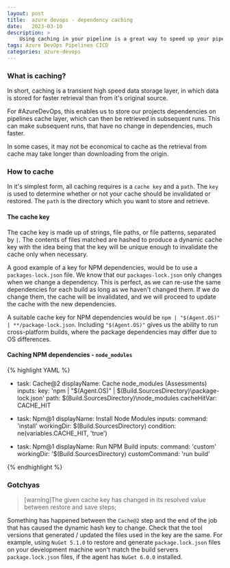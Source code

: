 ```yaml
---
layout: post
title:  azure devops - dependency caching
date:   2023-03-10
description: >
    Using caching in your pipeline is a great way to speed up your pipeline's execution time.
tags: Azure DevOps Pipelines CICD
categories: azure-devops
---
```


### What is caching?

In short, caching is a transient high speed data storage layer, in which data is stored for faster retrieval than from it's original source.

For #AzureDevOps, this enables us to store our projects dependencies on pipelines cache layer, which can then be retrieved in subsequent runs. This can make subsequent runs, that have no change in dependencies, much faster.

In some cases, it may not be economical to cache as the retrieval from cache may take longer than downloading from the origin.

### How to cache

In it's simplest form, all caching requires is a `cache key` and a `path`. The `key` is used to determine whether or not your cache should be invalidated or restored. The `path` is the directory which you want to store and retrieve.

#### The cache key

The cache key is made up of strings, file paths, or file patterns, separated by `|`. The contents of files matched are hashed to produce a dynamic cache key with the idea being that the key will be unique enough to invalidate the cache only when necessary.

A good example of a key for NPM dependencies, would be to use a `packages-lock.json` file. We know that our `packages-lock.json` only changes when we change a dependency. This is perfect, as we can re-use the same dependencies for each build as long as we haven't changed them. If we do change them, the cache will be invalidated, and we will proceed to update the cache with the new dependencies.

A suitable cache key for NPM dependencies would be `npm | "$(Agent.OS)" | **/package-lock.json`. Including `"$(Agent.OS)"` gives us the ability to run cross-platform builds, where the package dependencies may differ due to OS differences.

#### Caching NPM dependencies - `node_modules`

{% highlight YAML %}

- task: Cache@2
  displayName: Cache node_modules (Assessments)
  inputs:
    key: 'npm | "$(Agent.OS)" | $(Build.SourcesDirectory)\package-lock.json'
    path: $(Build.SourcesDirectory)\node_modules
    cacheHitVar: CACHE_HIT

- task: Npm@1
  displayName: Install Node Modules
  inputs:
    command: 'install'
    workingDir: $(Build.SourcesDirectory)
  condition: ne(variables.CACHE_HIT, 'true')

- task: Npm@1
  displayName: Run NPM Build
  inputs:
    command: 'custom'
    workingDir: '$(Build.SourcesDirectory)
    customCommand: 'run build'

{% endhighlight %}

### Gotchyas

> [warning]The given cache key has changed in its resolved value between restore and save steps;

Something has happened between the `Cache@2` step and the end of the job that has caused the dynamic hash key to change. Check that the tool versions that generated / updated the files used in the key are the same. For example, using `NuGet 5.1.0` to restore and generate `package.lock.json` files on your development machine won't match the build servers `package.lock.json` files, if the agent has `NuGet 6.0.0` installed.
